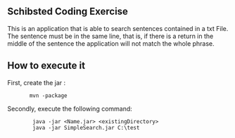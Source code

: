 ## Schibsted Coding Exercise 

This is an application that is able to search sentences contained in a txt File.
The sentence must be in the same line, that is, if there is a return in the middle of the sentence the application will not match the whole phrase.


## How to execute it

First, create the jar :
        
           mvn -package

Secondly, execute the following command:

            java -jar <Name.jar> <existingDirectory>
            java -jar SimpleSearch.jar C:\test


